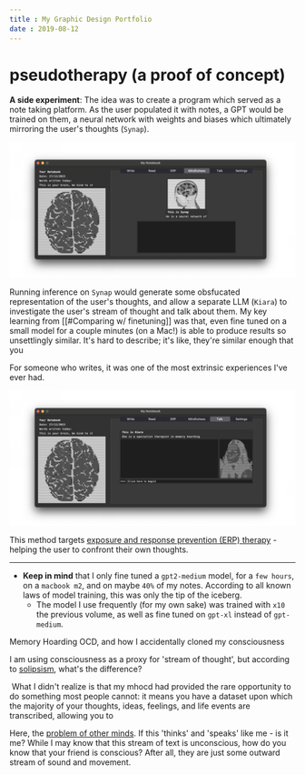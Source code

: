 ```yaml
---
title : My Graphic Design Portfolio
date : 2019-08-12
---
```


# pseudotherapy (a proof of concept)

**A side experiment**: The idea was to create a program which served as a note taking platform. As the user populated it with notes, a GPT would be trained on them, a neural network with weights and biases which ultimately mirroring the user's thoughts (`Synap`). 

![](/images/mchocdgui-1.png)

Running inference on `Synap` would generate some obsfucated representation of the user's thoughts, and allow a separate LLM (`Kiara`) to investigate the user's stream of thought and talk about them. My key learning from [[#Comparing w/ finetuning]] was that, even fine tuned on a small model for a couple minutes (on a Mac!) is able to produce results so unsettlingly similar. It's hard to describe; it's like, they're similar enough that you 

For someone who writes, it was one of the most extrinsic experiences I've ever had. 

![](/images/mchocdgui-2.png)

This method targets [exposure and response prevention (ERP) therapy](https://www.treatmyocd.com/blog/what-is-memory-hoarding-in-ocd#) - helping the user to confront their own thoughts.

---
- **Keep in mind** that I only fine tuned a `gpt2-medium` model, for a `few hours`, on a `macbook m2`, and on maybe `40%` of my notes. According to all known laws of model training, this was only the tip of the iceberg. 
	- The model I use frequently (for my own sake) was trained with `x10` the previous volume, as well as fine tuned on `gpt-xl` instead of `gpt-medium`. 

Memory Hoarding OCD, and how I accidentally cloned my consciousness

I am using consciousness as a proxy for 'stream of thought', but according to [solipsism](https://en.wikipedia.org/wiki/Solipsism), what's the difference? 

‍
What I didn't realize is that my mhocd had provided the rare opportunity to do something most people cannot: it means you have a dataset upon which the majority of your thoughts, ideas, feelings, and life events are transcribed, allowing you to 

Here, the [problem of other minds](). If this 'thinks' and 'speaks' like me - is it me? While I may know that this stream of text is unconscious, how do you know that your friend is conscious? After all, they are just some outward stream of sound and movement. 